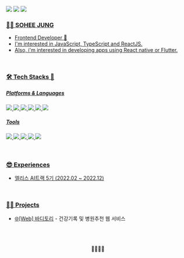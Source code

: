 <!-- <div>
<img src="https://capsule-render.vercel.app/api?type=Soft&color=0257C4&height=100&section=header&text=SOHEE%20JUNG&fontSize=70&fontColor=FFCF1C&fontAlign=70&fontAlignY=55&animation=scaleIn"/>
</div> -->
<div>
  <a href="https://limelbe.tistory.com/"><img src="https://img.shields.io/badge/BLOG-000000?style=flat&logo=Tistory&logoColor=white"/></a>
  <a href="https://hihisohi.notion.site/SOHi-a7b8b7683de04f6aad0f483713691b70"><img src="https://img.shields.io/badge/PORTFOLIO-000000?style=flat&logo=Notion&logoColor=white"/></a>
  <a href="mailto:sohilight@gmail.com"><img src="https://img.shields.io/badge/Gmail-000000?style=flat&logo=Gmail&logoColor=white"/>
</div>
<h3>👩‍💻 SOHEE JUNG</h3>
<ul>
  <li>Frontend Developer 🐣</li>
  <li>I'm interested in JavaScript, TypeScript and ReactJS.</li>
  <li>Also, i'm interested in developing apps using React native or Flutter.
</ul>
<br />

<h3>🛠 Tech Stacks 🧱</h3>
<div align="left">
  <h5>Platforms & Languages</h5>
  <img src="https://img.shields.io/badge/React-61DAFB?style=flat-square&logo=React&logoColor=white"/>
  <img src="https://img.shields.io/badge/Javascript-F7DF1E?style=flat-square&logo=JavaScript&logoColor=white"/>
  <img src="https://img.shields.io/badge/Typescript-3178C6?style=flat-square&logo=Typescript&logoColor=white"/>
  <img src="https://img.shields.io/badge/node-339933?style=flat-square&logo=Node.js&logoColor=white"/>
  <img src="https://img.shields.io/badge/HTML-E34F26?style=flat-square&logo=HTML5&logoColor=white"/>
  <img src="https://img.shields.io/badge/CSS-1572B6?style=flat-square&logo=CSS3&logoColor=white"/>
</div>
<div align="left">
  <h5>Tools</h5>
  <img src="https://img.shields.io/badge/Git-F05032?style=flat-square&logo=Git&logoColor=white"/>
  <img src="https://img.shields.io/badge/GitHub-181717?style=flat-square&logo=GitHub&logoColor=white"/>
  <img src="https://img.shields.io/badge/Docker-2496ED?style=flat-square&logo=Docker&logoColor=white"/>
  <img src="https://img.shields.io/badge/Figma-F24E1E?style=flat-square&logo=Figma&logoColor=white"/>
  <img src="https://img.shields.io/badge/Photoshop-31A8FF?style=flat-square&logo=Adobe Photoshop&logoColor=white"/>
</div>
<br />
<br />

<h3>😎 Experiences</h3>
<ul>
  <li>엘리스 AI트랙 5기 (2022.02 ~ 2022.12)</li>
</ul>
<br />
  
<h3>🏄‍♀️ Projects</h3>
<ul>
  <li>🌐[Web] <a href="https://github.com/hihisohi/bodytory">바디토리</a> - 건강기록 및 병원추천 웹 서비스</li>
</ul>
<br />  
<br />
<br /> 
  
<!-- <img src="https://github-readme-stats.vercel.app/api?username=hihisohi&show_icons=true">
<br /> -->
  
<div align="center">💙💛💚💜</div>

<!--
**hihisohi/hihisohi** is a ✨ _special_ ✨ repository because its `README.md` (this file) appears on your GitHub profile.

Here are some ideas to get you started:

- 🔭 I’m currently working on ...
- 🌱 I’m currently learning ...
- 👯 I’m looking to collaborate on ...
- 🤔 I’m looking for help with ...
- 💬 Ask me about ...
- 📫 How to reach me: ...
- 😄 Pronouns: ...
- ⚡ Fun fact: ...
-->
